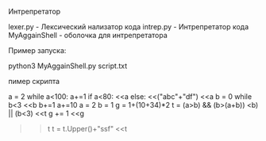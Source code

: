 Интрепретатор 

lexer.py - Лексический нализатор кода
intrep.py - Интрепретатор кода
MyAggainShell - оболочка для интрепретатора

Пример запуска:

python3	MyAggainShell.py script.txt



пимер скрипта

a = 2
while a<100:
    a+=1
    if a<80:
        <<a
    else:
        <<("abc"+"df")
        <<a
        b = 0
        while b<3
            <<b
            b+=1
    a+=10
a = 2
b = 1
g = 1+(10+34)*2
t = (a>b) && (b>(a+b))
<<t
t = (a>b) || (b<3)
<<t
g += 1
<<g
>>t
t = t.Upper()+"ssf"
<<t